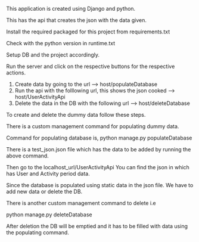 This application is created using Django and python.

This has the api that creates the json with the data given.

Install the required packaged for this project from requirements.txt

Check with the python version in runtime.txt

Setup DB and the project accordingly.

Run the server and click on the respective buttons for the respective actions.

1. Create data by going to the url --> host/populateDatabase
2. Run the api with the folllowing url, this shows the json cooked --> host/UserActivityApi
3. Delete the data in the DB with the following url --> host/deleteDatabase

To create and delete the dummy data follow these steps.

There is a custom management command for populating dummy data.

Command for populating database is, python manage.py populateDatabase

There is a test_json.json file which has the data to be added by running the above command.

Then go to the localhost_url/UserActivityApi You can find the json in which has User and Activity period data.

Since the database is populated using static data in the json file. We have to add new data or delete the DB.

There is another custom management command to delete i.e

python manage.py deleteDatabase

After deletion the DB will be emptied and it has to be filled with data using the populating command.
